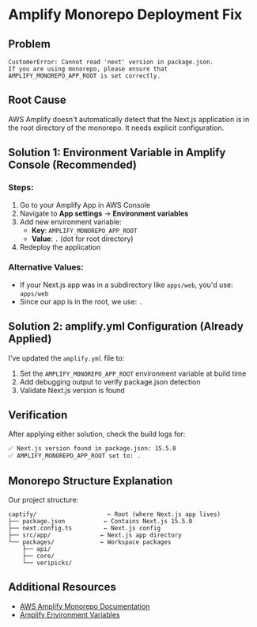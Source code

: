 # Amplify Monorepo Deployment Fix

## Problem
```
CustomerError: Cannot read 'next' version in package.json.
If you are using monorepo, please ensure that AMPLIFY_MONOREPO_APP_ROOT is set correctly.
```

## Root Cause
AWS Amplify doesn't automatically detect that the Next.js application is in the root directory of the monorepo. It needs explicit configuration.

## Solution 1: Environment Variable in Amplify Console (Recommended)

### Steps:
1. Go to your Amplify App in AWS Console
2. Navigate to **App settings** → **Environment variables**
3. Add new environment variable:
   - **Key**: `AMPLIFY_MONOREPO_APP_ROOT`
   - **Value**: `.` (dot for root directory)
4. Redeploy the application

### Alternative Values:
- If your Next.js app was in a subdirectory like `apps/web`, you'd use: `apps/web`
- Since our app is in the root, we use: `.`

## Solution 2: amplify.yml Configuration (Already Applied)

I've updated the `amplify.yml` file to:
1. Set the `AMPLIFY_MONOREPO_APP_ROOT` environment variable at build time
2. Add debugging output to verify package.json detection
3. Validate Next.js version is found

## Verification

After applying either solution, check the build logs for:
```bash
✅ Next.js version found in package.json: 15.5.0
✅ AMPLIFY_MONOREPO_APP_ROOT set to: .
```

## Monorepo Structure Explanation

Our project structure:
```
captify/                    ← Root (where Next.js app lives)
├── package.json           ← Contains Next.js 15.5.0
├── next.config.ts         ← Next.js config
├── src/app/              ← Next.js app directory
└── packages/             ← Workspace packages
    ├── api/
    ├── core/
    └── veripicks/
```

## Additional Resources
- [AWS Amplify Monorepo Documentation](https://docs.aws.amazon.com/amplify/latest/userguide/monorepo-configuration.html)
- [Amplify Environment Variables](https://docs.aws.amazon.com/amplify/latest/userguide/environment-variables.html)
